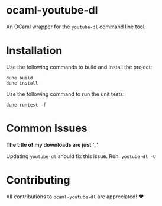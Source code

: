 # ocaml-youtube-dl
An OCaml wrapper for the `youtube-dl` command line tool.

# Installation
Use the following commands to build and install the project:

    dune build
    dune install

Use the following command to run the unit tests:

    dune runtest -f

# Common Issues

**The title of my downloads are just '_'**

Updating `youtube-dl` should fix this issue. Run: `youtube-dl -U`

# Contributing
All contributions to `ocaml-youtube-dl` are appreciated! ❤️
